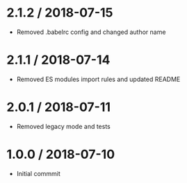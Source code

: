 # 2.1.2 / 2018-07-15

- Removed .babelrc config and changed author name

# 2.1.1 / 2018-07-14

- Removed ES modules import rules and updated README

# 2.0.1 / 2018-07-11

- Removed legacy mode and tests

# 1.0.0 / 2018-07-10

- Initial commmit
